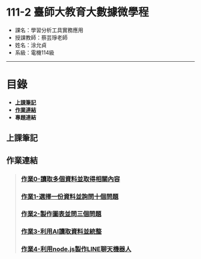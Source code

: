 # 111-2 臺師大教育大數據微學程
- 課名：學習分析工具實務應用
- 授課教師：蔡芸琤老師
- 姓名：涂允貞
- 系級：電機114級
***
# 目錄  

+ [**上課筆記**](https://github.com/yun0414/LAT/blob/main/README.md#%E4%B8%8A%E8%AA%B2%E7%AD%86%E8%A8%98)
+ [**作業連結**](https://github.com/yun0414/LAT/blob/main/README.md#%E4%BD%9C%E6%A5%AD%E9%80%A3%E7%B5%90)
+ **專題連結**

## 上課筆記

## 作業連結
> ### [作業0-讀取多個資料並取得相關內容](https://github.com/yun0414/LAT/blob/main/FirstTest_week2.ipynb)
> ### [作業1-選擇一份資料並詢問十個問題](https://github.com/yun0414/LAT/blob/main/Week3/Hw1.ipynb)
> ### [作業2-製作圖表並問三個問題](https://github.com/yun0414/LAT/blob/main/Week5/Hw2.ipynb)
> ### [作業3-利用AI讀取資料並統整](https://github.com/yun0414/LAT/blob/main/Week6/Hw3.ipynb)
> ### [作業4-利用node.js製作LINE聊天機器人](https://github.com/yun0414/LAT/tree/main/Hw4)
